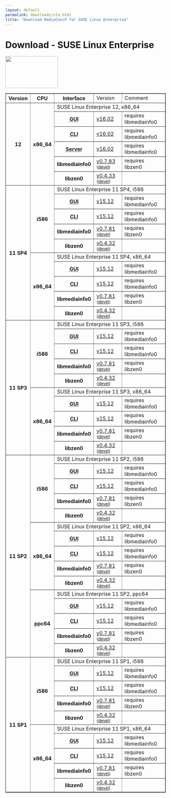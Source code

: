 ```yaml
---
layout: default
permalink: downloads/sle.html
title: "Download MediaConch for SUSE Linux Enterprise"
---
```


# Download - SUSE Linux Enterprise

<img src="/MediaConch/images/Suse.png" width="165" height="100"><br/>

<table border="1">
<tr class="table-header">
    <th>Version</th>
    <th>CPU</th>
    <th>Interface</th>
    <td>Version</td>
    <td>Comment</td>
</tr>
<tr>
    <th rowspan="6" id="12">12</th>
    <th rowspan="6">x86_64</th>
    <td class="table-OS" colspan="3" id="12.x86_64">SUSE Linux Enterprise 12, x86_64</td>
</tr>
<tr>
    <th><abbr title="Graphical User Interface">GUI</abbr></th>
    <td><a href="https://mediaarea.net/download/binary/mediaconch-gui/16.02/mediaconch-gui-16.02.x86_64.SLE_12.rpm">v16.02</a></td>
    <td>requires libmediainfo0</td>
</tr>
<tr>
    <th><abbr title="Command Line Interface">CLI</abbr></th>
    <td><a href="https://mediaarea.net/download/binary/mediaconch/16.02/mediaconch-16.02.x86_64.SLE_12.rpm">v16.02</a></td>
    <td>requires libmediainfo0</td>
</tr>
<tr>
    <th><abbr title="Server">Server</abbr></th>
    <td><a href="https://mediaarea.net/download/binary/mediaconch-server/16.02/mediaconch-server-16.02.x86_64.SLE_12.rpm">v16.02</a></td>
    <td>requires libmediainfo0</td>
</tr>
<tr>
    <th>libmediainfo0</th>
    <td><a href="https://mediaarea.net/download/binary/libmediainfo0/0.7.83/libmediainfo0-0.7.83.x86_64.SLE_12.rpm">v0.7.83</a><small> (<a href="https://mediaarea.net/download/binary/libmediainfo0/0.7.83/libmediainfo-devel-0.7.83.x86_64.SLE_12.rpm">devel</a>)</small></td>
    <td>requires libzen0</td>
</tr>
<tr>
    <th>libzen0</th>
    <td><a href="https://mediaarea.net/download/binary/libzen0/0.4.33/libzen0-0.4.33.x86_64.SLE_12.rpm">v0.4.33</a><small> (<a href="https://mediaarea.net/download/binary/libzen0/0.4.33/libzen-devel-0.4.33.x86_64.SLE_12.rpm">devel</a>)</small></td>
    <td>&nbsp;</td>
</tr>

<tr class="old-files">
    <th rowspan="10" id="11_SP4">11 SP4</th>
    <th rowspan="5">i586</th>
    <td class="table-OS" colspan="3" id="11_SP4.i586">SUSE Linux Enterprise 11 SP4, i586</td>
</tr>
<tr class="old-files">
    <th><abbr title="Graphical User Interface">GUI</abbr></th>
    <td><a href="https://mediaarea.net/download/binary/mediaconch-gui/15.12/mediaconch-gui-15.12.i586.SLE_11_SP4.rpm">v15.12</a></td>
    <td>requires libmediainfo0</td>
</tr>
<tr class="old-files">
    <th><abbr title="Command Line Interface">CLI</abbr></th>
    <td><a href="https://mediaarea.net/download/binary/mediaconch/15.12/mediaconch-15.12.i586.SLE_11_SP4.rpm">v15.12</a></td>
    <td>requires libmediainfo0</td>
</tr>
<tr class="old-files">
    <th>libmediainfo0</th>
    <td><a href="https://mediaarea.net/download/binary/libmediainfo0/0.7.81/libmediainfo0-0.7.81.i586.SLE_11_SP4.rpm">v0.7.81</a><small> (<a href="https://mediaarea.net/download/binary/libmediainfo0/0.7.81/libmediainfo-devel-0.7.81.i586.SLE_11_SP4.rpm">devel</a>)</small></td>
    <td>requires libzen0</td>
</tr>
<tr class="old-files">
    <th>libzen0</th>
    <td><a href="https://mediaarea.net/download/binary/libzen0/0.4.32/libzen0-0.4.32.i586.SLE_11_SP4.rpm">v0.4.32</a><small> (<a href="https://mediaarea.net/download/binary/libzen0/0.4.32/libzen-devel-0.4.32.i586.SLE_11_SP4.rpm">devel</a>)</small></td>
    <td>&nbsp;</td>
</tr>
<tr class="old-files">
    <th rowspan="5">x86_64</th>
    <td class="table-OS" colspan="3" id="11_SP4.x86_64">SUSE Linux Enterprise 11 SP4, x86_64</td>
</tr>
<tr class="old-files">
    <th><abbr title="Graphical User Interface">GUI</abbr></th>
    <td><a href="https://mediaarea.net/download/binary/mediaconch-gui/15.12/mediaconch-gui-15.12.x86_64.SLE_11_SP4.rpm">v15.12</a></td>
    <td>requires libmediainfo0</td>
</tr>
<tr class="old-files">
    <th><abbr title="Command Line Interface">CLI</abbr></th>
    <td><a href="https://mediaarea.net/download/binary/mediaconch/15.12/mediaconch-15.12.x86_64.SLE_11_SP4.rpm">v15.12</a></td>
    <td>requires libmediainfo0</td>
</tr>
<tr class="old-files">
    <th>libmediainfo0</th>
    <td><a href="https://mediaarea.net/download/binary/libmediainfo0/0.7.81/libmediainfo0-0.7.81.x86_64.SLE_11_SP4.rpm">v0.7.81</a><small> (<a href="https://mediaarea.net/download/binary/libmediainfo0/0.7.81/libmediainfo-devel-0.7.81.x86_64.SLE_11_SP4.rpm">devel</a>)</small></td>
    <td>requires libzen0</td>
</tr>
<tr class="old-files">
    <th>libzen0</th>
    <td><a href="https://mediaarea.net/download/binary/libzen0/0.4.32/libzen0-0.4.32.x86_64.SLE_11_SP4.rpm">v0.4.32</a><small> (<a href="https://mediaarea.net/download/binary/libzen0/0.4.32/libzen-devel-0.4.32.x86_64.SLE_11_SP4.rpm">devel</a>)</small></td>
    <td>&nbsp;</td>
</tr>
<tr class="old-files">
    <th rowspan="10" id="11_SP3">11 SP3</th>
    <th rowspan="5">i586</th>
    <td class="table-OS" colspan="3" id="11_SP3.i586">SUSE Linux Enterprise 11 SP3, i586</td>
</tr>
<tr class="old-files">
    <th><abbr title="Graphical User Interface">GUI</abbr></th>
    <td><a href="https://mediaarea.net/download/binary/mediaconch-gui/15.12/mediaconch-gui-15.12.i586.SLE_11_SP3.rpm">v15.12</a></td>
    <td>requires libmediainfo0</td>
</tr>
<tr class="old-files">
    <th><abbr title="Command Line Interface">CLI</abbr></th>
    <td><a href="https://mediaarea.net/download/binary/mediaconch/15.12/mediaconch-15.12.i586.SLE_11_SP3.rpm">v15.12</a></td>
    <td>requires libmediainfo0</td>
</tr>
<tr class="old-files">
    <th>libmediainfo0</th>
    <td><a href="https://mediaarea.net/download/binary/libmediainfo0/0.7.81/libmediainfo0-0.7.81.i586.SLE_11_SP3.rpm">v0.7.81</a><small> (<a href="https://mediaarea.net/download/binary/libmediainfo0/0.7.81/libmediainfo-devel-0.7.81.i586.SLE_11_SP3.rpm">devel</a>)</small></td>
    <td>requires libzen0</td>
</tr>
<tr class="old-files">
    <th>libzen0</th>
    <td><a href="https://mediaarea.net/download/binary/libzen0/0.4.32/libzen0-0.4.32.i586.SLE_11_SP3.rpm">v0.4.32</a><small> (<a href="https://mediaarea.net/download/binary/libzen0/0.4.32/libzen-devel-0.4.32.i586.SLE_11_SP3.rpm">devel</a>)</small></td>
    <td>&nbsp;</td>
</tr>
<tr class="old-files">
    <th rowspan="5">x86_64</th>
    <td class="table-OS" colspan="3" id="11_SP3.x86_64">SUSE Linux Enterprise 11 SP3, x86_64</td>
</tr>
<tr class="old-files">
    <th><abbr title="Graphical User Interface">GUI</abbr></th>
    <td><a href="https://mediaarea.net/download/binary/mediaconch-gui/15.12/mediaconch-gui-15.12.x86_64.SLE_11_SP3.rpm">v15.12</a></td>
    <td>requires libmediainfo0</td>
</tr>
<tr class="old-files">
    <th><abbr title="Command Line Interface">CLI</abbr></th>
    <td><a href="https://mediaarea.net/download/binary/mediaconch/15.12/mediaconch-15.12.x86_64.SLE_11_SP3.rpm">v15.12</a></td>
    <td>requires libmediainfo0</td>
</tr>
<tr class="old-files">
    <th>libmediainfo0</th>
    <td><a href="https://mediaarea.net/download/binary/libmediainfo0/0.7.81/libmediainfo0-0.7.81.x86_64.SLE_11_SP3.rpm">v0.7.81</a><small> (<a href="https://mediaarea.net/download/binary/libmediainfo0/0.7.81/libmediainfo-devel-0.7.81.x86_64.SLE_11_SP3.rpm">devel</a>)</small></td>
    <td>requires libzen0</td>
</tr>
<tr class="old-files">
    <th>libzen0</th>
    <td><a href="https://mediaarea.net/download/binary/libzen0/0.4.32/libzen0-0.4.32.x86_64.SLE_11_SP3.rpm">v0.4.32</a><small> (<a href="https://mediaarea.net/download/binary/libzen0/0.4.32/libzen-devel-0.4.32.x86_64.SLE_11_SP3.rpm">devel</a>)</small></td>
    <td>&nbsp;</td>
</tr>
<tr class="old-files">
    <th rowspan="15" id="11_SP2">11 SP2</th>
    <th rowspan="5">i586</th>
    <td class="table-OS" colspan="3" id="11_SP2.i586">SUSE Linux Enterprise 11 SP2, i586</td>
</tr>
<tr class="old-files">
    <th><abbr title="Graphical User Interface">GUI</abbr></th>
    <td><a href="https://mediaarea.net/download/binary/mediaconch-gui/15.12/mediaconch-gui-15.12.i586.SLE_11_SP2.rpm">v15.12</a></td>
    <td>requires libmediainfo0</td>
</tr>
<tr class="old-files">
    <th><abbr title="Command Line Interface">CLI</abbr></th>
    <td><a href="https://mediaarea.net/download/binary/mediaconch/15.12/mediaconch-15.12.i586.SLE_11_SP2.rpm">v15.12</a></td>
    <td>requires libmediainfo0</td>
</tr>
<tr class="old-files">
    <th>libmediainfo0</th>
    <td><a href="https://mediaarea.net/download/binary/libmediainfo0/0.7.81/libmediainfo0-0.7.81.i586.SLE_11_SP2.rpm">v0.7.81</a><small> (<a href="https://mediaarea.net/download/binary/libmediainfo0/0.7.81/libmediainfo-devel-0.7.81.i586.SLE_11_SP2.rpm">devel</a>)</small></td>
    <td>requires libzen0</td>
</tr>
<tr class="old-files">
    <th>libzen0</th>
    <td><a href="https://mediaarea.net/download/binary/libzen0/0.4.32/libzen0-0.4.32.i586.SLE_11_SP2.rpm">v0.4.32</a><small> (<a href="https://mediaarea.net/download/binary/libzen0/0.4.32/libzen-devel-0.4.32.i586.SLE_11_SP2.rpm">devel</a>)</small></td>
    <td>&nbsp;</td>
</tr>
<tr class="old-files">
    <th rowspan="5">x86_64</th>
    <td class="table-OS" colspan="3" id="11_SP2.x86_64">SUSE Linux Enterprise 11 SP2, x86_64</td>
</tr>
<tr class="old-files">
    <th><abbr title="Graphical User Interface">GUI</abbr></th>
    <td><a href="https://mediaarea.net/download/binary/mediaconch-gui/15.12/mediaconch-gui-15.12.x86_64.SLE_11_SP2.rpm">v15.12</a></td>
    <td>requires libmediainfo0</td>
</tr>
<tr class="old-files">
    <th><abbr title="Command Line Interface">CLI</abbr></th>
    <td><a href="https://mediaarea.net/download/binary/mediaconch/15.12/mediaconch-15.12.x86_64.SLE_11_SP2.rpm">v15.12</a></td>
    <td>requires libmediainfo0</td>
</tr>
<tr class="old-files">
    <th>libmediainfo0</th>
    <td><a href="https://mediaarea.net/download/binary/libmediainfo0/0.7.81/libmediainfo0-0.7.81.x86_64.SLE_11_SP2.rpm">v0.7.81</a><small> (<a href="https://mediaarea.net/download/binary/libmediainfo0/0.7.81/libmediainfo-devel-0.7.81.x86_64.SLE_11_SP2.rpm">devel</a>)</small></td>
    <td>requires libzen0</td>
</tr>
<tr class="old-files">
    <th>libzen0</th>
    <td><a href="https://mediaarea.net/download/binary/libzen0/0.4.32/libzen0-0.4.32.x86_64.SLE_11_SP2.rpm">v0.4.32</a><small> (<a href="https://mediaarea.net/download/binary/libzen0/0.4.32/libzen-devel-0.4.32.x86_64.SLE_11_SP2.rpm">devel</a>)</small></td>
    <td>&nbsp;</td>
</tr>
<tr class="old-files">
    <th rowspan="5">ppc64</th>
    <td class="table-OS" colspan="3" id="11_SP2.ppc64">SUSE Linux Enterprise 11 SP2, ppc64</td>
</tr>
<tr class="old-files">
    <th><abbr title="Graphical User Interface">GUI</abbr></th>
    <td><a href="https://mediaarea.net/download/binary/mediaconch-gui/15.12/mediaconch-gui-15.12.ppc64.SLE_11_SP2.rpm">v15.12</a></td>
    <td>requires libmediainfo0</td>
</tr>
<tr class="old-files">
    <th><abbr title="Command Line Interface">CLI</abbr></th>
    <td><a href="https://mediaarea.net/download/binary/mediaconch/15.12/mediaconch-15.12.ppc64.SLE_11_SP2.rpm">v15.12</a></td>
    <td>requires libmediainfo0</td>
</tr>
<tr class="old-files">
    <th>libmediainfo0</th>
    <td><a href="https://mediaarea.net/download/binary/libmediainfo0/0.7.81/libmediainfo0-0.7.81.ppc64.SLE_11_SP2.rpm">v0.7.81</a><small> (<a href="https://mediaarea.net/download/binary/libmediainfo0/0.7.81/libmediainfo-devel-0.7.81.ppc64.SLE_11_SP2.rpm">devel</a>)</small></td>
    <td>requires libzen0</td>
</tr>
<tr class="old-files">
    <th>libzen0</th>
    <td><a href="https://mediaarea.net/download/binary/libzen0/0.4.32/libzen0-0.4.32.ppc64.SLE_11_SP2.rpm">v0.4.32</a><small> (<a href="https://mediaarea.net/download/binary/libzen0/0.4.32/libzen-devel-0.4.32.ppc64.SLE_11_SP2.rpm">devel</a>)</small></td>
    <td>&nbsp;</td>
</tr>
<tr class="old-files">
    <th rowspan="10" id="11_SP1">11 SP1</th>
    <th rowspan="5">i586</th>
    <td class="table-OS" colspan="3" id="11_SP1.i586">SUSE Linux Enterprise 11 SP1, i586</td>
</tr>
<tr class="old-files">
    <th><abbr title="Graphical User Interface">GUI</abbr></th>
    <td><a href="https://mediaarea.net/download/binary/mediaconch-gui/15.12/mediaconch-gui-15.12.i586.SLE_11_SP1.rpm">v15.12</a></td>
    <td>requires libmediainfo0</td>
</tr>
<tr class="old-files">
    <th><abbr title="Command Line Interface">CLI</abbr></th>
    <td><a href="https://mediaarea.net/download/binary/mediaconch/15.12/mediaconch-15.12.i586.SLE_11_SP1.rpm">v15.12</a></td>
    <td>requires libmediainfo0</td>
</tr>
<tr class="old-files">
    <th>libmediainfo0</th>
    <td><a href="https://mediaarea.net/download/binary/libmediainfo0/0.7.81/libmediainfo0-0.7.81.i586.SLE_11_SP1.rpm">v0.7.81</a><small> (<a href="https://mediaarea.net/download/binary/libmediainfo0/0.7.81/libmediainfo-devel-0.7.81.i586.SLE_11_SP1.rpm">devel</a>)</small></td>
    <td>requires libzen0</td>
</tr>
<tr class="old-files">
    <th>libzen0</th>
    <td><a href="https://mediaarea.net/download/binary/libzen0/0.4.32/libzen0-0.4.32.i586.SLE_11_SP1.rpm">v0.4.32</a><small> (<a href="https://mediaarea.net/download/binary/libzen0/0.4.32/libzen-devel-0.4.32.i586.SLE_11_SP1.rpm">devel</a>)</small></td>
    <td>&nbsp;</td>
</tr>
<tr class="old-files">
    <th rowspan="5">x86_64</th>
    <td class="table-OS" colspan="3" id="11_SP1.x86_64">SUSE Linux Enterprise 11 SP1, x86_64</td>
</tr>
<tr class="old-files">
    <th><abbr title="Graphical User Interface">GUI</abbr></th>
    <td><a href="https://mediaarea.net/download/binary/mediaconch-gui/15.12/mediaconch-gui-15.12.x86_64.SLE_11_SP1.rpm">v15.12</a></td>
    <td>requires libmediainfo0</td>
</tr>
<tr class="old-files">
    <th><abbr title="Command Line Interface">CLI</abbr></th>
    <td><a href="https://mediaarea.net/download/binary/mediaconch/15.12/mediaconch-15.12.x86_64.SLE_11_SP1.rpm">v15.12</a></td>
    <td>requires libmediainfo0</td>
</tr>
<tr class="old-files">
    <th>libmediainfo0</th>
    <td><a href="https://mediaarea.net/download/binary/libmediainfo0/0.7.81/libmediainfo0-0.7.81.x86_64.SLE_11_SP1.rpm">v0.7.81</a><small> (<a href="https://mediaarea.net/download/binary/libmediainfo0/0.7.81/libmediainfo-devel-0.7.81.x86_64.SLE_11_SP1.rpm">devel</a>)</small></td>
    <td>requires libzen0</td>
</tr>
<tr class="old-files">
    <th>libzen0</th>
    <td><a href="https://mediaarea.net/download/binary/libzen0/0.4.32/libzen0-0.4.32.x86_64.SLE_11_SP1.rpm">v0.4.32</a><small> (<a href="https://mediaarea.net/download/binary/libzen0/0.4.32/libzen-devel-0.4.32.x86_64.SLE_11_SP1.rpm">devel</a>)</small></td>
    <td>&nbsp;</td>
</tr>
</table>
